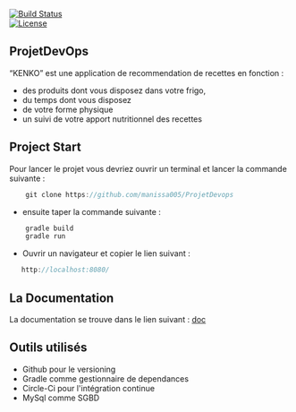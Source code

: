 
[![Build Status](https://img.shields.io/circleci/project/github/badges/shields/manissa005/ProjetDevops.svg?style=flat-square)](https://app.circleci.com/pipelines/github/manissa005/ProjetDevops/)   
[![License](https://img.shields.io/github/license/manissa005/ProjetDevops)](LICENSE)

## ProjetDevOps

“KENKO” est une application de recommendation de recettes en fonction :
- des produits dont vous disposez dans votre frigo,
- du temps dont vous disposez
- de votre forme physique
- un suivi de votre apport nutritionnel des recettes


## Project Start

Pour lancer le projet vous devriez ouvrir un terminal et lancer la commande suivante :

```java 
    git clone https://github.com/manissa005/ProjetDevops
````

- ensuite taper la commande suivante :

```java 
    gradle build
    gradle run
````
- Ouvrir un navigateur et copier le lien suivant :
 ```java 
    http://localhost:8080/
```` 

## La Documentation
La documentation se trouve dans le lien suivant : [doc](https://drive.google.com/drive/folders/1JETmILa_zc8KtZrtu6rkrBxFwfXMjCo-?hl=fr)

## Outils utilisés
- Github pour le versioning
- Gradle comme gestionnaire de dependances
- Circle-Ci pour l'intégration continue
- MySql comme SGBD


